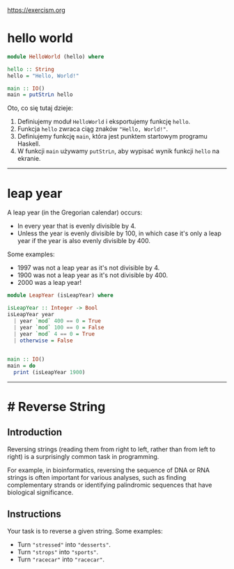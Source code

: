 https://exercism.org

# hello world
```haskell
module HelloWorld (hello) where

hello :: String
hello = "Hello, World!"

main :: IO()
main = putStrLn hello
```

Oto, co się tutaj dzieje:
1. Definiujemy moduł `HelloWorld` i eksportujemy funkcję `hello`.
2. Funkcja `hello` zwraca ciąg znaków `"Hello, World!"`.
3. Definiujemy funkcję `main`, która jest punktem startowym programu Haskell.
4. W funkcji `main` używamy `putStrLn`, aby wypisać wynik funkcji `hello` na ekranie.


-----
# leap year
A leap year (in the Gregorian calendar) occurs:

- In every year that is evenly divisible by 4.
- Unless the year is evenly divisible by 100, in which case it's only a leap year if the year is also evenly divisible by 400.

Some examples:

- 1997 was not a leap year as it's not divisible by 4.
- 1900 was not a leap year as it's not divisible by 400.
- 2000 was a leap year!

```haskell
module LeapYear (isLeapYear) where

isLeapYear :: Integer -> Bool
isLeapYear year 
  | year `mod` 400 == 0 = True
  | year `mod` 100 == 0 = False
  | year `mod` 4 == 0 = True
  | otherwise = False
  

main :: IO()
main = do
  print (isLeapYear 1900)
```


------
# # Reverse String
## Introduction
Reversing strings (reading them from right to left, rather than from left to right) is a surprisingly common task in programming.

For example, in bioinformatics, reversing the sequence of DNA or RNA strings is often important for various analyses, such as finding complementary strands or identifying palindromic sequences that have biological significance.

## Instructions
Your task is to reverse a given string.
Some examples:
- Turn `"stressed"` into `"desserts"`.
- Turn `"strops"` into `"sports"`.
- Turn `"racecar"` into `"racecar"`.

























